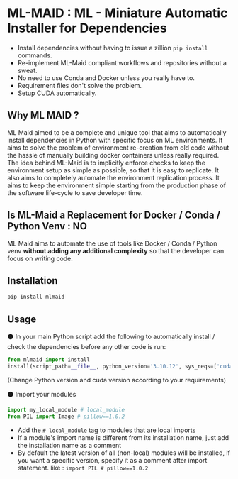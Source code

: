 # ML-MAID : ML - Miniature Automatic Installer for Dependencies
- Install dependencies without having to issue a zillion `pip install` commands.
- Re-implement ML-Maid compliant workflows and repositories without a sweat.
- No need to use Conda and Docker unless you really have to.
- Requirement files don't solve the problem.
- Setup CUDA automatically.

## Why ML MAID ?
ML Maid aimed to be a complete and unique tool that aims to automatically install dependencies in Python with specific focus on ML environments. It aims to solve the problem of environment re-creation from old code without the hassle of manually building docker containers unless really required. The idea behind ML-Maid is to implicitly enforce checks to keep the environment setup as simple as possible, so that it is easy to replicate. It also aims to completely automate the environment replication process. It aims to keep the environment simple starting from the production phase of the software life-cycle to save developer time. 

## Is ML-Maid a Replacement for Docker / Conda / Python Venv : NO
ML Maid aims to automate the use of tools like Docker / Conda / Python venv **without adding any additional complexity** so that the developer can focus on writing code.

## Installation
```bash
pip install mlmaid
```

## Usage
⚫ In your main Python script add the following to automatically install / check the dependencies before any other code is run:
```python
from mlmaid import install
install(script_path=__file__, python_version='3.10.12', sys_reqs=['cuda==11.8'])
```
(Change Python version and cuda version according to your requirements)

⚫ Import your modules
```python
import my_local_module # local_module
from PIL import Image # pillow==1.0.2
```
- Add the `# local_module` tag to modules that are local imports
- If a module's import name is different from its installation name, just add the installation name as a comment
- By default the latest version of all (non-local) modules will be installed, if you want a specific version, specify it as a comment after import statement. like : `import PIL # pillow==1.0.2`
